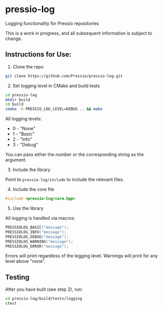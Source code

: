 # pressio-log
Logging functionality for Pressio repositories

This is a work in progress, and all subsequent information is subject to change.

## Instructions for Use:

1. Clone the repo

```sh
git clone https://github.com/Pressio/pressio-log.git
```

2. Set logging level in CMake and build tests

```sh
cd pressio-log
mkdir build
cd build
cmake -D PRESSIO_LOG_LEVEL=DEBUG .. && make
```

All logging levels:

- 0 - "None"
- 1 - "Basic"
- 2 - "Info"
- 3 - "Debug"

You can pass either the number or the corresponding string as the argument.

3. Include the library

Point to `pressio-log/include` to include the relevant files.

4. Include the core file

```cpp
#include <pressio-log/core.hpp>
```

5. Use the library

All logging is handled via macros:

```cpp
PRESSIOLOG_BASIC("message");
PRESSIOLOG_INFO("message");
PRESSIOLOG_DEBUG("message");
PRESSIOLOG_WARNING("message");
PRESSIOLOG_ERROR("message");
```

Errors will print regardless of the logging level.
Warnings will print for any level above "none".

## Testing

After you have built (see step 2), run:

```sh
cd pressio-log/build/tests/logging
ctest
```
